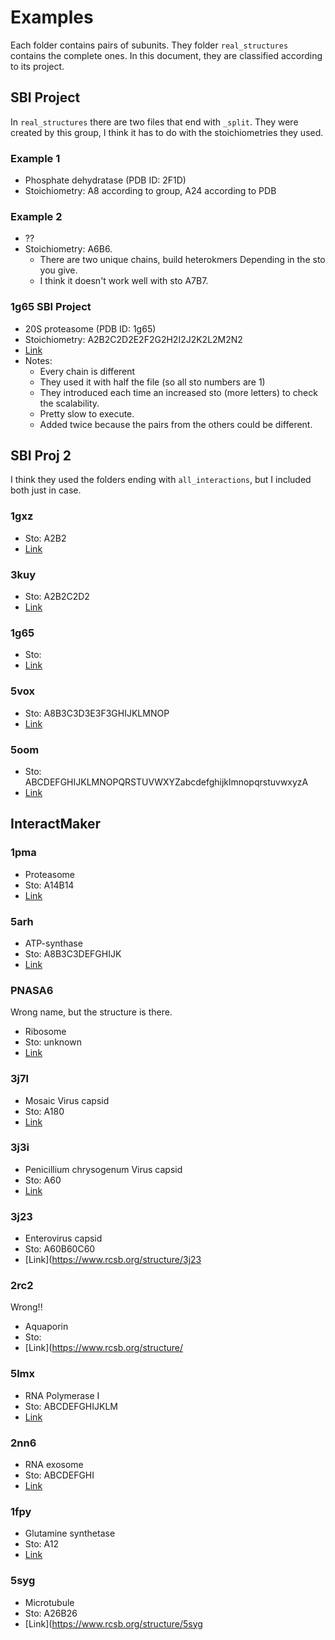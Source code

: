 # Examples

Each folder contains pairs of subunits. They folder `real_structures` contains the complete ones. In this document, they are classified according to its project.

## SBI Project

In `real_structures` there are two files that end with `_split`. They were created by this group, I think it has to do with the stoichiometries they used.

### Example 1

* Phosphate dehydratase (PDB ID: 2F1D)
* Stoichiometry: A8 according to group, A24 according to PDB

### Example 2

* ??
* Stoichiometry: A6B6.
	* There are two unique chains, build heterokmers Depending in the sto you give.
	* I think it doesn't work well with sto A7B7. 

### 1g65 SBI Project

* 20S proteasome (PDB ID: 1g65)
* Stoichiometry: A2B2C2D2E2F2G2H2I2J2K2L2M2N2
* [Link](https://www.rcsb.org/structure/1g65)
* Notes:
	* Every chain is different
	* They used it with half the file (so all sto numbers are 1)
	* They introduced each time an increased sto (more letters) to check the scalability.
	* Pretty slow to execute.
	* Added twice because the pairs from the others could be different.

## SBI Proj 2

I think they used the folders ending with `all_interactions`, but I included both just in case.

### 1gxz

* Sto: A2B2
* [Link](https://www.rcsb.org/structure/1gxz)


### 3kuy

* Sto: A2B2C2D2
* [Link](https://www.rcsb.org/structure/3kuy)
 

### 1g65

* Sto:
* [Link](https://www.rcsb.org/structure/1g65)


### 5vox

* Sto: A8B3C3D3E3F3GHIJKLMNOP
* [Link](https://www.rcsb.org/structure/5vox)


### 5oom

* Sto: ABCDEFGHIJKLMNOPQRSTUVWXYZabcdefghijklmnopqrstuvwxyzA
* [Link](https://www.rcsb.org/structure/5oom)


## InteractMaker

### 1pma

* Proteasome
* Sto: A14B14
* [Link](https://www.rcsb.org/structure/1pma)

### 5arh

* ATP-synthase
* Sto: A8B3C3DEFGHIJK
* [Link](https://www.rcsb.org/structure/5arh)


### PNASA6

Wrong name, but the structure is there.

* Ribosome
* Sto: unknown
* [Link]()


### 3j7l

* Mosaic Virus capsid
* Sto: A180
* [Link](https://www.rcsb.org/structure/3j7l)


### 3j3i

* Penicillium chrysogenum Virus capsid
* Sto: A60
* [Link](https://www.rcsb.org/structure/3j3i)


### 3j23

* Enterovirus capsid
* Sto: A60B60C60
* [Link](https://www.rcsb.org/structure/3j23


### 2rc2

Wrong!!

* Aquaporin
* Sto: 
* [Link](https://www.rcsb.org/structure/


### 5lmx

* RNA Polymerase I
* Sto: ABCDEFGHIJKLM
* [Link](https://www.rcsb.org/structure/5lmx)


### 2nn6

* RNA exosome
* Sto: ABCDEFGHI
* [Link](https://www.rcsb.org/structure/2nn6)


### 1fpy

* Glutamine synthetase
* Sto: A12
* [Link](https://www.rcsb.org/structure/1fpy)


### 5syg

* Microtubule
* Sto: A26B26
* [Link](https://www.rcsb.org/structure/5syg